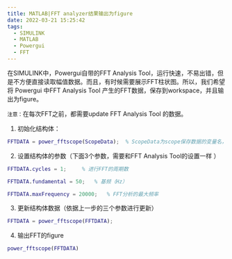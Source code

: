 ```yaml
---
title: MATLAB|FFT analyzer结果输出为figure
date: 2022-03-21 15:25:42
tags: 
  - SIMULINK
  - MATLAB
  - Powergui
  - FFT
---
```


在SIMULINK中，Powergui自带的FFT Analysis Tool，运行快速，不易出错，但是不方便直接读取幅值数据。而且，有时候需要展示FFT柱状图。所以，我们希望将 Powergui 中FFT Analysis Tool 产生的FFT数据，保存到workspace，并且输出为figure。

 <!-- more -->

`注意：`在每次FFT之前，都需要update FFT Analysis Tool 的数据。

1. 初始化结构体：

```matlab
FFTDATA = power_fftscope(ScopeData);  % ScopeData为scope保存数据的变量名，不同的scope有不同的名字
```

2. 设置结构体的参数（下面3个参数，需要和FFT Analysis Tool的设置一样 ）

```matlab
FFTDATA.cycles = 1;     % 进行FFT的周期数

FFTDATA.fundamental = 50;   % 基频（Hz）

FFTDATA.maxFrequency = 20000;   % FFT分析的最大频率
```

3. 更新结构体数据（依据上一步的三个参数进行更新）

```matlab
FFTDATA = power_fftscope(FFTDATA);
```

4. 输出FFT的figure

```matlab
power_fftscope(FFTDATA)
```

